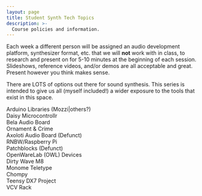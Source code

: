 ```yaml
---
layout: page
title: Student Synth Tech Topics
description: >-
  Course policies and information.
---
```


Each week a different person will be assigned an audio development platform, synthesizer format, etc. that we will **not** work with in class, to research and present on for 5-10 minutes at the beginning of each session. Slideshows, reference videos, and/or demos are all acceptable and great. Present however you think makes sense.

There are LOTS of options out there for sound synthesis. This series is intended to give us all (myself included!) a wider exposure to the tools that exist in this space.

Arduino Libraries (Mozzi|others?)  
Daisy Microcontrollr  
Bela Audio Board  
Ornament & Crime  
Axoloti Audio Board (Defunct)  
RNBW/Raspberry Pi  
Patchblocks (Defunct)  
OpenWareLab (OWL) Devices  
Dirty Wave M8  
Monome Teletype  
Chompy  
Teensy DX7 Project  
VCV Rack

